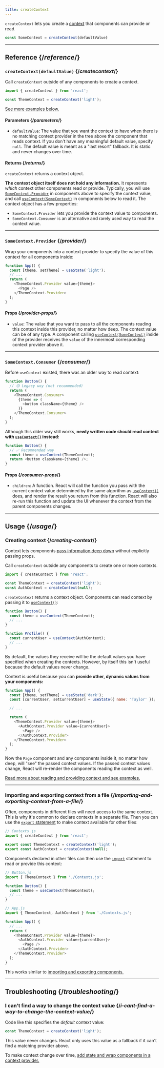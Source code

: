 ```yaml
---
title: createContext
---
```


<Intro>

`createContext` lets you create a [context](/learn/passing-data-deeply-with-context) that components can provide or read.

```js
const SomeContext = createContext(defaultValue)
```

</Intro>

<InlineToc />

---

## Reference {/*reference*/}

### `createContext(defaultValue)` {/*createcontext*/}

Call `createContext` outside of any components to create a context.

```js
import { createContext } from 'react';

const ThemeContext = createContext('light');
```

[See more examples below.](#usage)

#### Parameters {/*parameters*/}

* `defaultValue`: The value that you want the context to have when there is no matching context provider in the tree above the component that reads context. If you don't have any meaningful default value, specify `null`. The default value is meant as a "last resort" fallback. It is static and never changes over time.

#### Returns {/*returns*/}

`createContext` returns a context object.

**The context object itself does not hold any information.** It represents _which_ context other components read or provide. Typically, you will use [`SomeContext.Provider`](#provider) in components above to specify the context value, and call [`useContext(SomeContext)`](/reference/react/useContext) in components below to read it. The context object has a few properties:

* `SomeContext.Provider` lets you provide the context value to components.
* `SomeContext.Consumer` is an alternative and rarely used way to read the context value.

---

### `SomeContext.Provider` {/*provider*/}

Wrap your components into a context provider to specify the value of this context for all components inside:

```js
function App() {
  const [theme, setTheme] = useState('light');
  // ...
  return (
    <ThemeContext.Provider value={theme}>
      <Page />
    </ThemeContext.Provider>
  );
}
```

#### Props {/*provider-props*/}

* `value`: The value that you want to pass to all the components reading this context inside this provider, no matter how deep. The context value can be of any type. A component calling [`useContext(SomeContext)`](/reference/react/useContext) inside of the provider receives the `value` of the innermost corresponding context provider above it.

---

### `SomeContext.Consumer` {/*consumer*/}

Before `useContext` existed, there was an older way to read context:

```js
function Button() {
  // 🟡 Legacy way (not recommended)
  return (
    <ThemeContext.Consumer>
      {theme => (
        <button className={theme} />
      )}
    </ThemeContext.Consumer>
  );
}
```

Although this older way still works, **newly written code should read context with [`useContext()`](/reference/react/useContext) instead:**

```js
function Button() {
  // ✅ Recommended way
  const theme = useContext(ThemeContext);
  return <button className={theme} />;
}
```

#### Props {/*consumer-props*/}

* `children`: A function. React will call the function you pass with the current context value determined by the same algorithm as [`useContext()`](/reference/react/useContext) does, and render the result you return from this function. React will also re-run this function and update the UI whenever the context from the parent components changes.

---

## Usage {/*usage*/}

### Creating context {/*creating-context*/}

Context lets components [pass information deep down](/learn/passing-data-deeply-with-context) without explicitly passing props.

Call `createContext` outside any components to create one or more contexts.

```js [[1, 3, "ThemeContext"], [1, 4, "AuthContext"], [3, 3, "'light'"], [3, 4, "null"]]
import { createContext } from 'react';

const ThemeContext = createContext('light');
const AuthContext = createContext(null);
```

`createContext` returns a <CodeStep step={1}>context object</CodeStep>. Components can read context by passing it to [`useContext()`](/reference/react/useContext):

```js [[1, 2, "ThemeContext"], [1, 7, "AuthContext"]]
function Button() {
  const theme = useContext(ThemeContext);
  // ...
}

function Profile() {
  const currentUser = useContext(AuthContext);
  // ...
}
```

By default, the values they receive will be the <CodeStep step={3}>default values</CodeStep> you have specified when creating the contexts. However, by itself this isn't useful because the default values never change.

Context is useful because you can **provide other, dynamic values from your components:**

```js {8-9,11-12}
function App() {
  const [theme, setTheme] = useState('dark');
  const [currentUser, setCurrentUser] = useState({ name: 'Taylor' });

  // ...

  return (
    <ThemeContext.Provider value={theme}>
      <AuthContext.Provider value={currentUser}>
        <Page />
      </AuthContext.Provider>
    </ThemeContext.Provider>
  );
}
```

Now the `Page` component and any components inside it, no matter how deep, will "see" the passed context values. If the passed context values change, React will re-render the components reading the context as well.

[Read more about reading and providing context and see examples.](/reference/react/useContext)

---

### Importing and exporting context from a file {/*importing-and-exporting-context-from-a-file*/}

Often, components in different files will need access to the same context. This is why it's common to declare contexts in a separate file. Then you can use the [`export` statement](https://developer.mozilla.org/en-US/docs/web/javascript/reference/statements/export) to make context available for other files:

```js {4-5}
// Contexts.js
import { createContext } from 'react';

export const ThemeContext = createContext('light');
export const AuthContext = createContext(null);
```

Components declared in other files can then use the [`import`](https://developer.mozilla.org/en-US/docs/web/javascript/reference/statements/import) statement to read or provide this context:

```js {2}
// Button.js
import { ThemeContext } from './Contexts.js';

function Button() {
  const theme = useContext(ThemeContext);
  // ...
}
```

```js {2}
// App.js
import { ThemeContext, AuthContext } from './Contexts.js';

function App() {
  // ...
  return (
    <ThemeContext.Provider value={theme}>
      <AuthContext.Provider value={currentUser}>
        <Page />
      </AuthContext.Provider>
    </ThemeContext.Provider>
  );
}
```

This works similar to [importing and exporting components.](/learn/importing-and-exporting-components)

---

## Troubleshooting {/*troubleshooting*/}

### I can't find a way to change the context value {/*i-cant-find-a-way-to-change-the-context-value*/}


Code like this specifies the *default* context value:

```js
const ThemeContext = createContext('light');
```

This value never changes. React only uses this value as a fallback if it can't find a matching provider above.

To make context change over time, [add state and wrap components in a context provider.](/reference/react/useContext#updating-data-passed-via-context)

